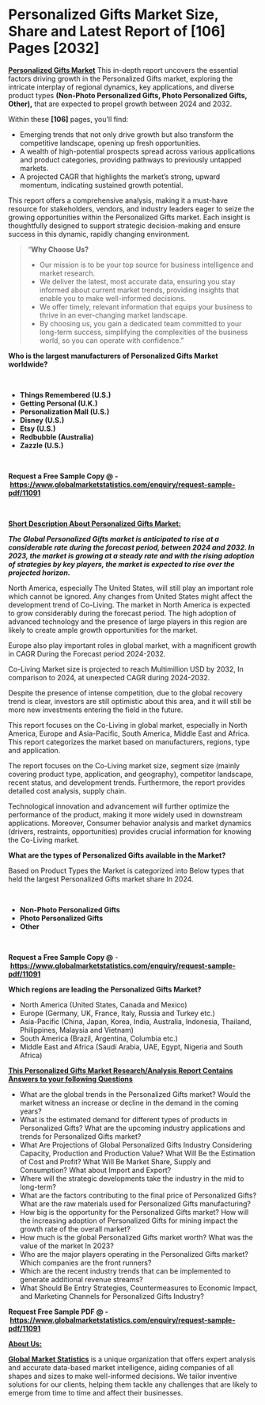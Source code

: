 <h1>Personalized Gifts Market Size, Share and Latest Report of [106] Pages [2032]</h1>
<p><a href="https://www.globalmarketstatistics.com/market-reports/personalized-gifts-market-11091"><strong>Personalized Gifts Market</strong></a> This in-depth report uncovers the essential factors driving growth in the Personalized Gifts market, exploring the intricate interplay of regional dynamics, key applications, and diverse product types <strong>(Non-Photo Personalized Gifts, Photo Personalized Gifts, Other),</strong> that are expected to propel growth between 2024 and 2032.</p>
<p>Within these <strong>[106]</strong> pages, you'll find:</p>
<ul>
<li>Emerging trends that not only drive growth but also transform the competitive landscape, opening up fresh opportunities.</li>
<li>A wealth of high-potential prospects spread across various applications and product categories, providing pathways to previously untapped markets.</li>
<li>A projected CAGR that highlights the market&rsquo;s strong, upward momentum, indicating sustained growth potential.</li>
</ul>
<p>This report offers a comprehensive analysis, making it a must-have resource for stakeholders, vendors, and industry leaders eager to seize the growing opportunities within the Personalized Gifts market. Each insight is thoughtfully designed to support strategic decision-making and ensure success in this dynamic, rapidly changing environment.</p>
<blockquote class="">
<p>&ldquo;<strong>Why Choose Us? </strong></p>
<ul>
<li>Our mission is to be your top source for business intelligence and market research.</li>
<li>We deliver the latest, most accurate data, ensuring you stay informed about current market trends, providing insights that enable you to make well-informed decisions.</li>
<li>We offer timely, relevant information that equips your business to thrive in an ever-changing market landscape.</li>
<li>By choosing us, you gain a dedicated team committed to your long-term success, simplifying the complexities of the business world, so you can operate with confidence.&rdquo;</li>
</ul>
</blockquote>
<p><strong>Who is the largest manufacturers of Personalized Gifts Market worldwide?</strong></p>
<p>&nbsp;</p>
<ul>
<li><strong>Things Remembered (U.S.)</strong></li>
<li><strong>Getting Personal (U.K.)</strong></li>
<li><strong>Personalization Mall (U.S.)</strong></li>
<li><strong>Disney (U.S.)</strong></li>
<li><strong>Etsy (U.S.)</strong></li>
<li><strong>Redbubble (Australia)</strong></li>
<li><strong>Zazzle (U.S.)</strong></li>
</ul>
<p>&nbsp;</p>
<p><strong>Request a Free Sample Copy @ -&nbsp;</strong><a href="https://www.globalmarketstatistics.com/enquiry/request-sample-pdf/11091"><strong>https://www.globalmarketstatistics.com/enquiry/request-sample-pdf/11091</strong></a></p>
<p>&nbsp;</p>
<p><strong><u>Short Description About Personalized Gifts Market:</u></strong></p>
<p><strong><em>The Global Personalized Gifts market is anticipated to rise at a considerable rate during the forecast period, between 2024 and 2032. In 2023, the market is growing at a steady rate and with the rising adoption of strategies by key players, the market is expected to rise over the projected horizon.</em></strong></p>
<p>North America, especially The United States, will still play an important role which cannot be ignored. Any changes from United States might affect the development trend of Co-Living. The market in North America is expected to grow considerably during the forecast period. The high adoption of advanced technology and the presence of large players in this region are likely to create ample growth opportunities for the market.</p>
<p>Europe also play important roles in global market, with a magnificent growth in CAGR During the Forecast period 2024-2032.</p>
<p>Co-Living Market size is projected to reach Multimillion USD by 2032, In comparison to 2024, at unexpected CAGR during 2024-2032.</p>
<p>Despite the presence of intense competition, due to the global recovery trend is clear, investors are still optimistic about this area, and it will still be more new investments entering the field in the future.</p>
<p>This report focuses on the Co-Living in global market, especially in North America, Europe and Asia-Pacific, South America, Middle East and Africa. This report categorizes the market based on manufacturers, regions, type and application.</p>
<p>The report focuses on the Co-Living market size, segment size (mainly covering product type, application, and geography), competitor landscape, recent status, and development trends. Furthermore, the report provides detailed cost analysis, supply chain.</p>
<p>Technological innovation and advancement will further optimize the performance of the product, making it more widely used in downstream applications. Moreover, Consumer behavior analysis and market dynamics (drivers, restraints, opportunities) provides crucial information for knowing the Co-Living market.</p>
<p><strong>What are the types of Personalized Gifts available in the Market?</strong></p>
<p>Based on Product Types the Market is categorized into Below types that held the largest Personalized Gifts market share In 2024.</p>
<p>&nbsp;</p>
<ul>
<li><strong>Non-Photo Personalized Gifts</strong></li>
<li><strong>Photo Personalized Gifts</strong></li>
<li><strong>Other</strong></li>
</ul>
<p>&nbsp;</p>
<p><strong>Request a Free Sample Copy @</strong>&nbsp;-&nbsp;<a href="https://www.globalmarketstatistics.com/enquiry/request-sample-pdf/11091"><strong>https://www.globalmarketstatistics.com/enquiry/request-sample-pdf/11091</strong></a></p>
<p><strong>Which regions are leading the Personalized Gifts Market?</strong></p>
<ul>
<li>North America (United States, Canada and Mexico)</li>
<li>Europe (Germany, UK, France, Italy, Russia and Turkey etc.)</li>
<li>Asia-Pacific (China, Japan, Korea, India, Australia, Indonesia, Thailand, Philippines, Malaysia and Vietnam)</li>
<li>South America (Brazil, Argentina, Columbia etc.)</li>
<li>Middle East and Africa (Saudi Arabia, UAE, Egypt, Nigeria and South Africa)</li>
</ul>
<p><strong><u>This Personalized Gifts Market Research/Analysis Report Contains Answers to your following Questions</u></strong></p>
<ul>
<li>What are the global trends in the Personalized Gifts market? Would the market witness an increase or decline in the demand in the coming years?</li>
<li>What is the estimated demand for different types of products in Personalized Gifts? What are the upcoming industry applications and trends for Personalized Gifts market?</li>
<li>What Are Projections of Global Personalized Gifts Industry Considering Capacity, Production and Production Value? What Will Be the Estimation of Cost and Profit? What Will Be Market Share, Supply and Consumption? What about Import and Export?</li>
<li>Where will the strategic developments take the industry in the mid to long-term?</li>
<li>What are the factors contributing to the final price of Personalized Gifts? What are the raw materials used for Personalized Gifts manufacturing?</li>
<li>How big is the opportunity for the Personalized Gifts market? How will the increasing adoption of Personalized Gifts for mining impact the growth rate of the overall market?</li>
<li>How much is the global Personalized Gifts market worth? What was the value of the market In 2023?</li>
<li>Who are the major players operating in the Personalized Gifts market? Which companies are the front runners?</li>
<li>Which are the recent industry trends that can be implemented to generate additional revenue streams?</li>
<li>What Should Be Entry Strategies, Countermeasures to Economic Impact, and Marketing Channels for Personalized Gifts Industry?</li>
</ul>
<p><strong>Request Free Sample PDF @ -&nbsp;</strong><a href="https://www.globalmarketstatistics.com/enquiry/request-sample-pdf/11091"><strong>https://www.globalmarketstatistics.com/enquiry/request-sample-pdf/11091</strong></a></p>
<p><strong><u>About Us:</u></strong></p>
<p><a href="https://www.globalmarketstatistics.com/"><strong>Global Market Statistics</strong></a>&nbsp;is a unique organization that offers expert analysis and accurate data-based market intelligence, aiding companies of all shapes and sizes to make well-informed decisions. We tailor inventive solutions for our clients, helping them tackle any challenges that are likely to emerge from time to time and affect their businesses.</p>